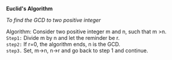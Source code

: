 **Euclid's Algorithm**

_To find the GCD to two positive integer_

Algorithm:
Consider two positive integer m and n, such that m >n.<br>
`Step1:` Divide m by n and let the reminder be r.<br>
`step2:` If r=0, the algorithm ends, n is the GCD.<br>
`step3.` Set, m->n, n->r and go back to step 1 and continue.<br>